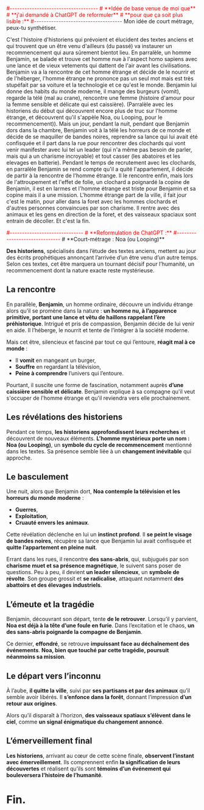 <span style="color: red">
#------------------------------------
# **Idée de base venue de moi que**
# **j'ai demandé à ChatGPT de reformuler** 
# **pour que ça soit plus lisible :**
#------------------------------------
</span>
Mon idée de court métrage, peux-tu synthétiser.

C'est l'histoire d'historiens qui prévoient et élucident des textes anciens et qui trouvent que un être venu d'ailleurs (du passé) va instaurer un recommencement qui aura sûrement bientot lieu.
En parralèle, un homme Benjamin, se balade et trouve cet homme nue à l'aspect homo sapiens avec une lance et de vieux vetements qui dattent de l'air avant les civilisations. 
Benjamin va a la rencontre de cet homme étrange et décide de le nourrir et de l'héberger, l'homme étrange ne prononce pas un seul mot mais est très stupéfait par sa voiture et la technologie et ce qu'est le monde. Benjamin lui donne des habits du monde moderne, il mange des burgeurs (vomit), regarde la télé (mal au crane), rencontre une femme (histoire d'amour pour la femme sensible et délicate qui est caissière). (Parralèle avec les historiens du début qui découvrent encore plus de truc sur l'homme étrange, et découvrent qu'il s'appèle Noa, ou Looping, pour le recommencement)). Mais un jour, pendant la nuit, pendant que Benjamin dors dans la chambre, Benjamin voit à la télé les horreurs de ce monde et décide de se maquiller de bandes noires, reprendre sa lance qui lui avait été confisquée et il part dans la rue pour rencontrer des clochards qui vont venir manifester avec lui tel un leader (qui n'a même pas besoin de parler, mais qui a un charisme incroyable) et tout casser (les abatoires et les elevages en batterie). Pendant le temps de recrutement avec les clochards, en parralèle Benjamin se rend compte qu'il a quité l'appartement, il décide de partir à la rencontre de l'homme étrange. Il le rencontre enfin, mais lors de l'attroupement et l'effet de folie, un clochard a poignardé la copine de Benjamin, il est en larmes et l'homme étrange est triste pour Benjamin et sa copine mais il a une mission. L'homme étrange part de la ville, il fait jour c'est le matin, pour aller dans la foret avec les hommes clochards et d'autres personnes convaincues par son charisme. Il rentre avec des animaux et les gens en direction de la foret, et des vaisseaux spaciaux sont entrain de décoller. Et c'est la fin.

<span style="color: red">
#------------------------------
# **Reformulation de ChatGPT :**
#------------------------------
</span>
# **Court-métrage : Noa (ou Looping)**  

**Des historiens**, spécialisés dans l’étude des textes anciens, mettent au jour des écrits prophétiques annonçant l’arrivée d’un être venu d’un autre temps. Selon ces textes, cet être marquera un tournant décisif pour l’humanité, un recommencement dont la nature exacte reste mystérieuse.  

## **La rencontre**  

En parallèle, **Benjamin**, un homme ordinaire, découvre un individu étrange alors qu’il se promène dans la nature : **un homme nu, à l’apparence primitive, portant une lance et vêtu de haillons rappelant l’ère préhistorique**. Intrigué et pris de compassion, Benjamin décide de lui venir en aide. Il l’héberge, le nourrit et tente de l’intégrer à la société moderne.  

Mais cet être, silencieux et fasciné par tout ce qui l’entoure, **réagit mal à ce monde** :  
- Il **vomit** en mangeant un burger,  
- **Souffre** en regardant la télévision,  
- **Peine à comprendre** l’univers qui l’entoure.  

Pourtant, il suscite une forme de fascination, notamment auprès **d’une caissière sensible et délicate**. Benjamin explique à sa compagne qu'il veut s'occuper de l'homme étrange et qu'il reviendra vers elle prochainement.  

## **Les révélations des historiens**  

Pendant ce temps, **les historiens approfondissent leurs recherches** et découvrent de nouveaux éléments. **L’homme mystérieux porte un nom : Noa (ou Looping)**, un **symbole du cycle de recommencement** mentionné dans les textes. Sa présence semble liée à un **changement inévitable** qui approche.  

## **Le basculement**  

Une nuit, alors que Benjamin dort, **Noa contemple la télévision et les horreurs du monde moderne** :  
- **Guerres**,  
- **Exploitation**,  
- **Cruauté envers les animaux**.  

Cette révélation déclenche en lui un **instinct profond**. Il **se peint le visage de bandes noires**, récupère sa lance que Benjamin lui avait confisquée et **quitte l’appartement en pleine nuit**.  

Errant dans les rues, il rencontre **des sans-abris**, qui, subjugués par son **charisme muet et sa présence magnétique**, le suivent sans poser de questions. Peu à peu, il devient **un leader silencieux**, un **symbole de révolte**. Son groupe grossit et **se radicalise**, attaquant notamment **des abattoirs et des élevages industriels**.  

## **L’émeute et la tragédie**  

Benjamin, découvrant son départ, tente **de le retrouver**. Lorsqu’il y parvient, **Noa est déjà à la tête d’une foule en furie**. Dans l’excitation et le chaos, **un des sans-abris poignarde la compagne de Benjamin**.  

Ce dernier, **effondré**, se retrouve **impuissant face au déchaînement des événements**. **Noa, bien que touché par cette tragédie, poursuit néanmoins sa mission**.  

## **Le départ vers l’inconnu**  

À l’aube, **il quitte la ville**, suivi par **ses partisans et par des animaux** qu’il semble avoir libérés. Il **s’enfonce dans la forêt**, donnant l’impression **d’un retour aux origines**.  

Alors qu’il disparaît à l’horizon, **des vaisseaux spatiaux s’élèvent dans le ciel**, comme **un signal énigmatique du changement annoncé**.  

## **L’émerveillement final**  

**Les historiens**, arrivant au cœur de cette scène finale, **observent l’instant avec émerveillement**. Ils comprennent enfin **la signification de leurs découvertes** et réalisent qu’ils sont **témoins d’un événement qui bouleversera l’histoire de l’humanité**.  

# **Fin.**





